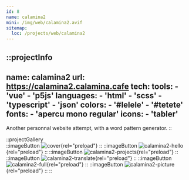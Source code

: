 ```yaml
---
id: 8
name: calamina2
mini: /img/web/calamina2.avif
sitemap:
  loc: /projects/web/calamina2
---
```


::projectInfo
---
name: calamina2
url: https://calamina2.calamina.cafe
tech: 
    tools:
      - 'vue'
      - 'p5js'
    languages:
      - 'html'
      - 'scss'
      - 'typescript'
      - 'json'
    colors:
      - '#lelele'
      - '#tetete'
    fonts:
      - 'apercu mono regular'
    icons:
      - 'tabler'
---
Another personnal website attempt, with a word pattern generator.
::

::projectGallery  
  ::imageButton
    ![cover](/img/web/calamina2.avif){rel="preload"}
  ::
  ::imageButton
    ![calamina2-hello](/img/web/calamina2/calamina2-hello.avif){rel="preload"}
  ::
  ::imageButton
    ![calamina2-projects](/img/web/calamina2/calamina2-projects.avif){rel="preload"}
  :: 
  ::imageButton
    ![calamina2-translate](/img/web/calamina2/calamina2-projects-alt-translate.avif){rel="preload"}
  :: 
  ::imageButton
    ![calamina2-full](/img/web/calamina2/calamina2-projects-full.avif){rel="preload"}
  :: 
  ::imageButton
    ![calamina2-picture](/img/web/calamina2/calamina2-projects-picture.avif){rel="preload"}
  :: 
::

<!-- ::projectFeatures
:: -->